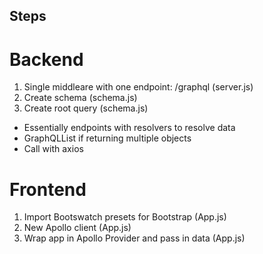 ## Steps

# Backend

1. Single middleare with one endpoint: /graphql (server.js)
2. Create schema (schema.js)
3. Create root query (schema.js)
- Essentially endpoints with resolvers to resolve data
- GraphQLList if returning multiple objects
- Call with axios

# Frontend

1. Import Bootswatch presets for Bootstrap (App.js)
2. New Apollo client (App.js)
3. Wrap app in Apollo Provider and pass in data (App.js)
